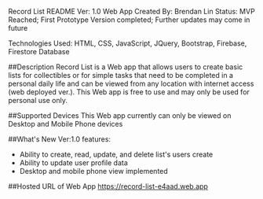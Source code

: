 Record List README
Ver: 1.0
Web App Created By: Brendan Lin
Status: MVP Reached; First Prototype Version completed; Further updates may come in future

Technologies Used: HTML, CSS, JavaScript, JQuery, Bootstrap, Firebase, Firestore Database

##Description
Record List is a Web app that allows users to create basic lists for collectibles or for simple tasks that need to be completed in a personal daily life and can be viewed from any location with internet access (web deployed ver.). This Web app is free to use and may only be used for personal use only.

##Supported Devices
This Web app currently can only be viewed on Desktop and Mobile Phone devices

##What's New
Ver:1.0 features:
- Ability to create, read, update, and delete list's users create
- Ability to update user profile data
- Desktop and mobile phone view implemented

##Hosted URL of Web App
 https://record-list-e4aad.web.app